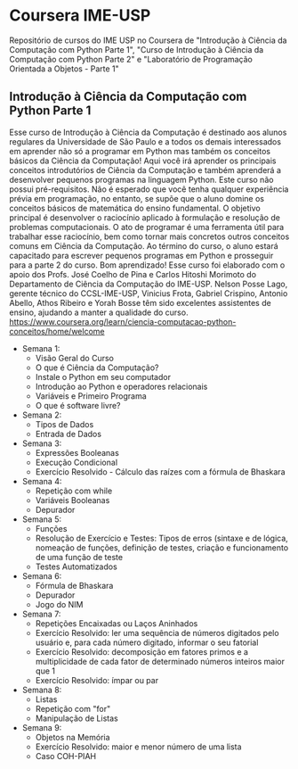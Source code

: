 # Coursera IME-USP
Repositório de cursos do IME USP no Coursera de "Introdução à Ciência da Computação com Python Parte 1", "Curso de Introdução à Ciência da Computação com Python Parte 2" e "Laboratório de Programação Orientada a Objetos - Parte 1"

## Introdução à Ciência da Computação com Python Parte 1
Esse curso de Introdução à Ciência da Computação é destinado aos alunos regulares da Universidade de São Paulo e a todos os demais interessados em aprender não só a programar em Python mas também os conceitos básicos da Ciência da Computação! Aqui você irá aprender os principais conceitos introdutórios de Ciência da Computação e também aprenderá a desenvolver pequenos programas na linguagem Python. Este curso não possui pré-requisitos. Não é esperado que você tenha qualquer experiência prévia em programação, no entanto, se supõe que o aluno domine os conceitos básicos de matemática do ensino fundamental. O objetivo principal é desenvolver o raciocínio aplicado à formulação e resolução de problemas computacionais. O ato de programar é uma ferramenta útil para trabalhar esse raciocínio, bem como tornar mais concretos outros conceitos comuns em Ciência da Computação. Ao término do curso, o aluno estará capacitado para escrever pequenos programas em Python e prosseguir para a parte 2 do curso. Bom aprendizado! Esse curso foi elaborado com o apoio dos Profs. José Coelho de Pina e Carlos Hitoshi Morimoto do Departamento de Ciência da Computação do IME-USP. Nelson Posse Lago, gerente técnico do CCSL-IME-USP, Vinicius Frota, Gabriel Crispino, Antonio Abello, Athos Ribeiro e Yorah Bosse têm sido excelentes assistentes de ensino, ajudando a manter a qualidade do curso.
https://www.coursera.org/learn/ciencia-computacao-python-conceitos/home/welcome

* Semana 1: 
   * Visão Geral do Curso
   * O que é Ciência da Computação?
   * Instale o Python em seu computador
   * Introdução ao Python e operadores relacionais
   * Variáveis e Primeiro Programa
   * O que é software livre?
* Semana 2:
  * Tipos de Dados
  * Entrada de Dados
* Semana 3:
  * Expressões Booleanas
  * Execução Condicional 
  * Exercício Resolvido - Cálculo das raízes com a fórmula de Bhaskara
* Semana 4:
  * Repetição com while
  * Variáveis Booleanas
  * Depurador
* Semana 5:
  * Funções
  * Resolução de Exercício e Testes: Tipos de erros (sintaxe e de lógica, nomeação de funções, definição de testes, criação e funcionamento de uma função de teste
  * Testes Automatizados
* Semana 6:
  * Fórmula de Bhaskara
  * Depurador
  * Jogo do NIM
* Semana 7:
  * Repetições Encaixadas ou Laços Aninhados
  * Exercício Resolvido: ler uma sequência de números digitados pelo usuário e, para cada número digitado, informar o seu fatorial
  * Exercício Resolvido: decomposição em fatores primos e a multiplicidade de cada fator de determinado números inteiros maior que 1
  * Exercício Resolvido: ímpar ou par
* Semana 8:
  * Listas
  * Repetição com "for"
  * Manipulação de Listas
* Semana 9:
  * Objetos na Memória
  * Exercício Resolvido: maior e menor número de uma lista
  * Caso COH-PIAH
 
